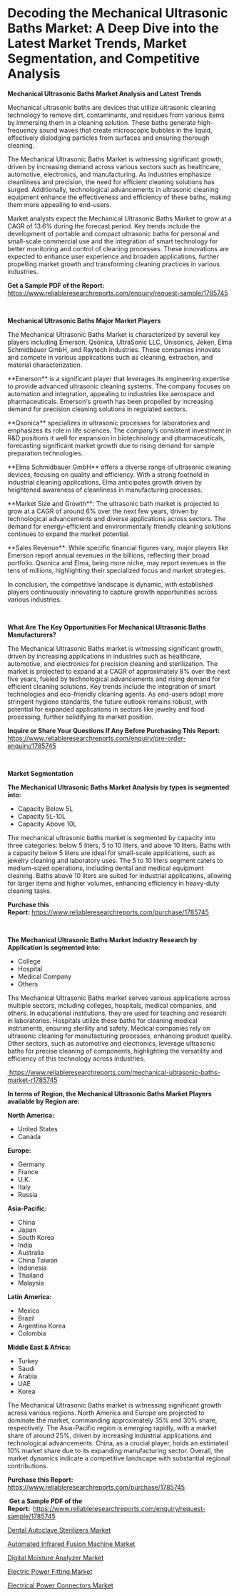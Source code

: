 <p><h1>Decoding the Mechanical Ultrasonic Baths Market: A Deep Dive into the Latest Market Trends, Market Segmentation, and Competitive Analysis</h1></p><p><strong>Mechanical Ultrasonic Baths Market Analysis and Latest Trends</strong></p>
<p><p>Mechanical ultrasonic baths are devices that utilize ultrasonic cleaning technology to remove dirt, contaminants, and residues from various items by immersing them in a cleaning solution. These baths generate high-frequency sound waves that create microscopic bubbles in the liquid, effectively dislodging particles from surfaces and ensuring thorough cleaning. </p><p>The Mechanical Ultrasonic Baths Market is witnessing significant growth, driven by increasing demand across various sectors such as healthcare, automotive, electronics, and manufacturing. As industries emphasize cleanliness and precision, the need for efficient cleaning solutions has surged. Additionally, technological advancements in ultrasonic cleaning equipment enhance the effectiveness and efficiency of these baths, making them more appealing to end-users.</p><p>Market analysts expect the Mechanical Ultrasonic Baths Market to grow at a CAGR of 13.6% during the forecast period. Key trends include the development of portable and compact ultrasonic baths for personal and small-scale commercial use and the integration of smart technology for better monitoring and control of cleaning processes. These innovations are expected to enhance user experience and broaden applications, further propelling market growth and transforming cleaning practices in various industries.</p></p>
<p><strong>Get a Sample PDF of the Report:&nbsp;</strong> <a href="https://www.reliableresearchreports.com/enquiry/request-sample/1785745?utm_campaign=38&utm_medium=2&utm_source=Github&utm_content=ia&utm_term=19122024&utm_id=mechanical-ultrasonic-baths">https://www.reliableresearchreports.com/enquiry/request-sample/1785745</a></p>
<p>&nbsp;</p>
<p><strong>Mechanical Ultrasonic Baths Major Market Players</strong></p>
<p><p>The Mechanical Ultrasonic Baths Market is characterized by several key players including Emerson, Qsonica, UltraSonic LLC, Unisonics, Jeken, Elma Schmidbauer GmbH, and Raytech Industries. These companies innovate and compete in various applications such as cleaning, extraction, and material characterization.</p><p>**Emerson** is a significant player that leverages its engineering expertise to provide advanced ultrasonic cleaning systems. The company focuses on automation and integration, appealing to industries like aerospace and pharmaceuticals. Emerson's growth has been propelled by increasing demand for precision cleaning solutions in regulated sectors.</p><p>**Qsonica** specializes in ultrasonic processes for laboratories and emphasizes its role in life sciences. The company’s consistent investment in R&D positions it well for expansion in biotechnology and pharmaceuticals, forecasting significant market growth due to rising demand for sample preparation technologies.</p><p>**Elma Schmidbauer GmbH** offers a diverse range of ultrasonic cleaning devices, focusing on quality and efficiency. With a strong foothold in industrial cleaning applications, Elma anticipates growth driven by heightened awareness of cleanliness in manufacturing processes.</p><p>**Market Size and Growth**: The ultrasonic bath market is projected to grow at a CAGR of around 6% over the next few years, driven by technological advancements and diverse applications across sectors. The demand for energy-efficient and environmentally friendly cleaning solutions continues to expand the market potential.</p><p>**Sales Revenue**: While specific financial figures vary, major players like Emerson report annual revenues in the billions, reflecting their broad portfolio. Qsonica and Elma, being more niche, may report revenues in the tens of millions, highlighting their specialized focus and market strategies.</p><p>In conclusion, the competitive landscape is dynamic, with established players continuously innovating to capture growth opportunities across various industries.</p></p>
<p>&nbsp;</p>
<p><strong>What Are The Key Opportunities For Mechanical Ultrasonic Baths Manufacturers?</strong></p>
<p><p>The Mechanical Ultrasonic Baths market is witnessing significant growth, driven by increasing applications in industries such as healthcare, automotive, and electronics for precision cleaning and sterilization. The market is projected to expand at a CAGR of approximately 8% over the next five years, fueled by technological advancements and rising demand for efficient cleaning solutions. Key trends include the integration of smart technologies and eco-friendly cleaning agents. As end-users adopt more stringent hygiene standards, the future outlook remains robust, with potential for expanded applications in sectors like jewelry and food processing, further solidifying its market position.</p></p>
<p><strong>Inquire or Share Your Questions If Any Before Purchasing This Report:</strong> <a href="https://www.reliableresearchreports.com/enquiry/pre-order-enquiry/1785745?utm_campaign=38&utm_medium=2&utm_source=Github&utm_content=ia&utm_term=19122024&utm_id=mechanical-ultrasonic-baths">https://www.reliableresearchreports.com/enquiry/pre-order-enquiry/1785745</a></p>
<p>&nbsp;</p>
<p><strong>Market Segmentation</strong></p>
<p><strong>The Mechanical Ultrasonic Baths Market Analysis by types is segmented into:</strong></p>
<p><ul><li>Capacity Below 5L</li><li>Capacity 5L-10L</li><li>Capacity Above 10L</li></ul></p>
<p><p>The mechanical ultrasonic baths market is segmented by capacity into three categories: below 5 liters, 5 to 10 liters, and above 10 liters. Baths with a capacity below 5 liters are ideal for small-scale applications, such as jewelry cleaning and laboratory uses. The 5 to 10 liters segment caters to medium-sized operations, including dental and medical equipment cleaning. Baths above 10 liters are suited for industrial applications, allowing for larger items and higher volumes, enhancing efficiency in heavy-duty cleaning tasks.</p></p>
<p><strong>Purchase this Report:&nbsp;</strong><a href="https://www.reliableresearchreports.com/purchase/1785745?utm_campaign=38&utm_medium=2&utm_source=Github&utm_content=ia&utm_term=19122024&utm_id=mechanical-ultrasonic-baths">https://www.reliableresearchreports.com/purchase/1785745</a></p>
<p>&nbsp;</p>
<p><strong>The Mechanical Ultrasonic Baths Market Industry Research by Application is segmented into:</strong></p>
<p><ul><li>College</li><li>Hospital</li><li>Medical Company</li><li>Others</li></ul></p>
<p><p>The Mechanical Ultrasonic Baths market serves various applications across multiple sectors, including colleges, hospitals, medical companies, and others. In educational institutions, they are used for teaching and research in laboratories. Hospitals utilize these baths for cleaning medical instruments, ensuring sterility and safety. Medical companies rely on ultrasonic cleaning for manufacturing processes, enhancing product quality. Other sectors, such as automotive and electronics, leverage ultrasonic baths for precise cleaning of components, highlighting the versatility and efficiency of this technology across industries.</p></p>
<p><a href="https://www.reliableresearchreports.com/mechanical-ultrasonic-baths-market-r1785745?utm_campaign=38&utm_medium=2&utm_source=Github&utm_content=ia&utm_term=19122024&utm_id=mechanical-ultrasonic-baths">&nbsp;https://www.reliableresearchreports.com/mechanical-ultrasonic-baths-market-r1785745</a></p>
<p><strong>In terms of Region, the Mechanical Ultrasonic Baths Market Players available by Region are:</strong></p>
<p>
    <p> <strong> North America: </strong>
        <ul>
            <li>United States</li>
            <li>Canada</li>
        </ul>
        </p> 
    <p> <strong> Europe: </strong>
        <ul>
            <li>Germany</li>
            <li>France</li>
            <li>U.K.</li>
            <li>Italy</li>
            <li>Russia</li>
        </ul>
        </p> 
    <p> <strong> Asia-Pacific: </strong>
        <ul>
            <li>China</li>
            <li>Japan</li>
            <li>South Korea</li>
            <li>India</li>
            <li>Australia</li>
            <li>China Taiwan</li>
            <li>Indonesia</li>
            <li>Thailand</li>
            <li>Malaysia</li>
        </ul>
        </p> 
    <p> <strong> Latin America: </strong>
        <ul>
            <li>Mexico</li>
            <li>Brazil</li>
            <li>Argentina Korea</li>
            <li>Colombia</li>
        </ul>
        </p> 
    <p> <strong> Middle East & Africa: </strong>
        <ul>
            <li>Turkey</li>
            <li>Saudi</li>
            <li>Arabia</li>
            <li>UAE</li>
            <li>Korea</li>
        </ul>
    </p>
    </p>
<p><p>The Mechanical Ultrasonic Baths market is witnessing significant growth across various regions. North America and Europe are projected to dominate the market, commanding approximately 35% and 30% share, respectively. The Asia-Pacific region is emerging rapidly, with a market share of around 25%, driven by increasing industrial applications and technological advancements. China, as a crucial player, holds an estimated 10% market share due to its expanding manufacturing sector. Overall, the market dynamics indicate a competitive landscape with substantial regional contributions.</p></p>
<p><strong>Purchase this Report: </strong><a href="https://www.reliableresearchreports.com/purchase/1785745?utm_campaign=38&utm_medium=2&utm_source=Github&utm_content=ia&utm_term=19122024&utm_id=mechanical-ultrasonic-baths">https://www.reliableresearchreports.com/purchase/1785745</a></p>
<p>&nbsp;<strong>Get a Sample PDF of the Report:&nbsp;&nbsp;</strong><a href="https://www.reliableresearchreports.com/enquiry/request-sample/1785745?utm_campaign=38&utm_medium=2&utm_source=Github&utm_content=ia&utm_term=19122024&utm_id=mechanical-ultrasonic-baths">https://www.reliableresearchreports.com/enquiry/request-sample/1785745</a></p>
<p><strong></strong></p>
<p><p><a href="https://www.linkedin.com/pulse/how-dental-autoclave-sterilizers-market-expectd-grow-109-1ictf?utm_campaign=38&utm_medium=2&utm_source=Github&utm_content=ia&utm_term=19122024&utm_id=mechanical-ultrasonic-baths">Dental Autoclave Sterilizers Market</a></p><p><a href="https://github.com/dmitriyvo6rog/Market-Research-Report-List-1/blob/main/automated-infrared-fusion-machine-market.md?utm_campaign=38&utm_medium=2&utm_source=Github&utm_content=ia&utm_term=19122024&utm_id=mechanical-ultrasonic-baths">Automated Infrared Fusion Machine Market</a></p><p><a href="https://www.linkedin.com/pulse/global-digital-moisture-analyzer-market-insights-growth-pricing-zm9xf?utm_campaign=38&utm_medium=2&utm_source=Github&utm_content=ia&utm_term=19122024&utm_id=mechanical-ultrasonic-baths">Digital Moisture Analyzer Market</a></p><p><a href="https://www.linkedin.com/pulse/electric-power-fitting-market-overview-global-trends-future-vwasf?utm_campaign=38&utm_medium=2&utm_source=Github&utm_content=ia&utm_term=19122024&utm_id=mechanical-ultrasonic-baths">Electric Power Fitting Market</a></p><p><a href="https://www.linkedin.com/pulse/electrical-power-connectors-industry-projections-market-revenue-pkgxf?utm_campaign=38&utm_medium=2&utm_source=Github&utm_content=ia&utm_term=19122024&utm_id=mechanical-ultrasonic-baths">Electrical Power Connectors Market</a></p></p>